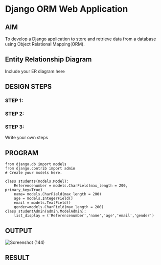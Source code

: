 # Django ORM Web Application

## AIM
To develop a Django application to store and retrieve data from a database using Object Relational Mapping(ORM).

## Entity Relationship Diagram

Include your ER diagram here

## DESIGN STEPS

### STEP 1:

### STEP 2:

### STEP 3:

Write your own steps

## PROGRAM
```
from django.db import models
from django.contrib import admin
# Create your models here.

class students(models.Model):
    Referencenumber = models.CharField(max_length = 200, primary_key=True)
    name= models.CharField(max_length = 200)
    age = models.IntegerField()
    email = models.TextField()
    gender=models.CharField(max_length = 200)
class studentAdmin(admin.ModelAdmin):
    list_display = ('Referencenumber','name','age','email','gender')
```

## OUTPUT

![Screenshot (144)](https://user-images.githubusercontent.com/119831303/215691554-f3fdeea6-72f2-42b1-bacc-05e43f0e2686.png)



## RESULT
